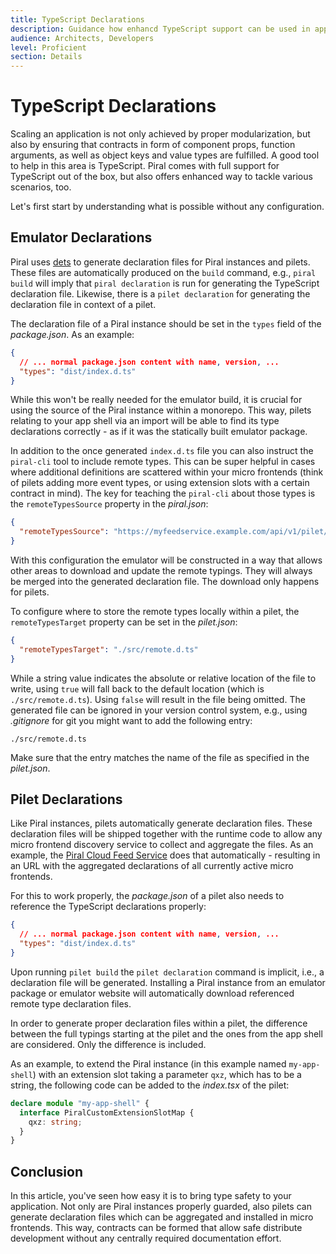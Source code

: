 ```yaml
---
title: TypeScript Declarations
description: Guidance how enhancd TypeScript support can be used in app shells and micro frontends.
audience: Architects, Developers
level: Proficient
section: Details
---
```


# TypeScript Declarations

Scaling an application is not only achieved by proper modularization, but also by ensuring that contracts in form of component props, function arguments, as well as object keys and value types are fulfilled. A good tool to help in this area is TypeScript. Piral comes with full support for TypeScript out of the box, but also offers enhanced way to tackle various scenarios, too.

Let's first start by understanding what is possible without any configuration.

## Emulator Declarations

Piral uses [dets](https://github.com/FlorianRappl/dets) to generate declaration files for Piral instances and pilets. These files are automatically produced on the `build` command, e.g., `piral build` will imply that `piral declaration` is run for generating the TypeScript declaration file. Likewise, there is a `pilet declaration` for generating the declaration file in context of a pilet.

The declaration file of a Piral instance should be set in the `types` field of the *package.json*. As an example:

```json
{
  // ... normal package.json content with name, version, ...
  "types": "dist/index.d.ts"
}
```

While this won't be really needed for the emulator build, it is crucial for using the source of the Piral instance within a monorepo. This way, pilets relating to your app shell via an import will be able to find its type declarations correctly - as if it was the statically built emulator package.

In addition to the once generated `index.d.ts` file you can also instruct the `piral-cli` tool to include remote types. This can be super helpful in cases where additional definitions are scattered within your micro frontends (think of pilets adding more event types, or using extension slots with a certain contract in mind). The key for teaching the `piral-cli` about those types is the `remoteTypesSource` property in the *piral.json*:

```json
{
  "remoteTypesSource": "https://myfeedservice.example.com/api/v1/pilet/myfeed/types.d.ts"
}
```

With this configuration the emulator will be constructed in a way that allows other areas to download and update the remote typings. They will always be merged into the generated declaration file. The download only happens for pilets.

To configure where to store the remote types locally within a pilet, the `remoteTypesTarget` property can be set in the *pilet.json*:

```json
{
  "remoteTypesTarget": "./src/remote.d.ts"
}
```

While a string value indicates the absolute or relative location of the file to write, using `true` will fall back to the default location (which is `./src/remote.d.ts`). Using `false` will result in the file being omitted. The generated file can be ignored in your version control system, e.g., using *.gitignore* for git you might want to add the following entry:

```
./src/remote.d.ts
```

Make sure that the entry matches the name of the file as specified in the *pilet.json*.

## Pilet Declarations

Like Piral instances, pilets automatically generate declaration files. These declaration files will be shipped together with the runtime code to allow any micro frontend discovery service to collect and aggregate the files. As an example, the [Piral Cloud Feed Service](https://docs.piral.cloud/) does that automatically - resulting in an URL with the aggregated declarations of all currently active micro frontends.

For this to work properly, the *package.json* of a pilet also needs to reference the TypeScript declarations properly:

```json
{
  // ... normal package.json content with name, version, ...
  "types": "dist/index.d.ts"
}
```

Upon running `pilet build` the `pilet declaration` command is implicit, i.e., a declaration file will be generated. Installing a Piral instance from an emulator package or emulator website will automatically download referenced remote type declaration files.

In order to generate proper declaration files within a pilet, the difference between the full typings starting at the pilet and the ones from the app shell are considered. Only the difference is included.

As an example, to extend the Piral instance (in this example named `my-app-shell`) with an extension slot taking a parameter `qxz`, which has to be a string, the following code can be added to the *index.tsx* of the pilet:

```ts
declare module "my-app-shell" {
  interface PiralCustomExtensionSlotMap {
    qxz: string;
  }
}
```

## Conclusion

In this article, you've seen how easy it is to bring type safety to your application. Not only are Piral instances properly guarded, also pilets can generate declaration files which can be aggregated and installed in micro frontends. This way, contracts can be formed that allow safe distribute development without any centrally required documentation effort.
